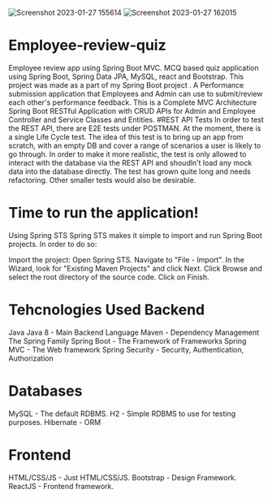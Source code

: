 ![Screenshot 2023-01-27 155614](https://user-images.githubusercontent.com/95207023/215069095-d7be359e-a59b-4a12-bcd7-d44361a0bfe9.png)
![Screenshot 2023-01-27 162015](https://user-images.githubusercontent.com/95207023/215069136-64b94065-e830-4800-8d9b-010619844841.png)
# Employee-review-quiz
Employee review app using Spring Boot MVC.
MCQ based quiz application using Spring Boot, Spring Data JPA, MySQL, react and Bootstrap.
This project was made as a part of my Spring Boot project .
A Performance submission application that Employees and Admin can use to submit/review each other's performance feedback.
This is a Complete MVC Architecture Spring Boot RESTful Application with CRUD APIs for Admin and Employee Controller and Service Classes and Entities.
#REST API Tests
In order to test the REST API, there are E2E tests under POSTMAN. At the moment, there is a single Life Cycle test. The idea of this test is to bring up an app from scratch, with an empty DB and cover a range of scenarios a user is likely to go through. In order to make it more realistic, the test is only allowed to interact with the database via the REST API and shoudln't load any mock data into the database directly. The test has grown quite long and needs refactoring. Other smaller tests would also be desirable.
# Time to run the application!
Using Spring STS
Spring STS makes it simple to import and run Spring Boot projects. In order to do so:

Import the project:
Open Spring STS.
Navigate to "File - Import".
In the Wizard, look for "Existing Maven Projects" and click Next.
Click Browse and select the root directory of the source code.
Click on Finish.

# Tehcnologies Used Backend
 Java
Java 8 - Main Backend Language
Maven - Dependency Management
The Spring Family
Spring Boot - The Framework of Frameworks
Spring MVC - The Web framework
Spring Security - Security, Authentication, Authorization
# Databases
MySQL - The default RDBMS.
H2 - Simple RDBMS to use for testing purposes.
Hibernate - ORM
# Frontend
HTML/CSS/JS - Just HTML/CSS/JS.
Bootstrap - Design Framework.
ReactJS - Frontend framework.
